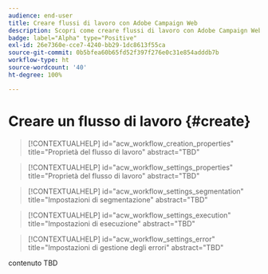 ```yaml
---
audience: end-user
title: Creare flussi di lavoro con Adobe Campaign Web
description: Scopri come creare flussi di lavoro con Adobe Campaign Web
badge: label="Alpha" type="Positive"
exl-id: 26e7360e-cce7-4240-bb29-1dc8613f55ca
source-git-commit: 0b5bfea60b65fd52f397f276e0c31e854adddb7b
workflow-type: ht
source-wordcount: '40'
ht-degree: 100%

---
```



# Creare un flusso di lavoro {#create}

>[!CONTEXTUALHELP]
>id="acw_workflow_creation_properties"
>title="Proprietà del flusso di lavoro"
>abstract="TBD"

>[!CONTEXTUALHELP]
>id="acw_workflow_settings_properties"
>title="Proprietà del flusso di lavoro"
>abstract="TBD"

>[!CONTEXTUALHELP]
>id="acw_workflow_settings_segmentation"
>title="Impostazioni di segmentazione"
>abstract="TBD"

>[!CONTEXTUALHELP]
>id="acw_workflow_settings_execution"
>title="Impostazioni di esecuzione"
>abstract="TBD"

>[!CONTEXTUALHELP]
>id="acw_workflow_settings_error"
>title="Impostazioni di gestione degli errori"
>abstract="TBD"

contenuto TBD
